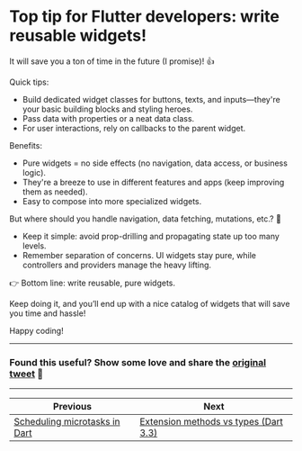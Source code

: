 # Top tip for Flutter developers: write reusable widgets!

It will save you a ton of time in the future (I promise)! 👍

Quick tips:

- Build dedicated widget classes for buttons, texts, and inputs—they're your basic building blocks and styling heroes.
- Pass data with properties or a neat data class.
- For user interactions, rely on callbacks to the parent widget.

Benefits:

- Pure widgets = no side effects (no navigation, data access, or business logic).
- They're a breeze to use in different features and apps (keep improving them as needed).
- Easy to compose into more specialized widgets.

But where should you handle navigation, data fetching, mutations, etc.? 🤔

- Keep it simple: avoid prop-drilling and propagating state up too many levels.
- Remember separation of concerns. UI widgets stay pure, while controllers and providers manage the heavy lifting.

👉 Bottom line: write reusable, pure widgets.

Keep doing it, and you’ll end up with a nice catalog of widgets that will save you time and hassle!

Happy coding!

---

### Found this useful? Show some love and share the [original tweet](https://twitter.com/biz84/status/1755923275048247789) 🙏

---

| Previous | Next |
| -------- | ---- |
| [Scheduling microtasks in Dart](../0144-scheduling-microtasks/index.md) | [Extension methods vs types (Dart 3.3)](../0146-extension-types-dart3.3/index.md) |

